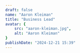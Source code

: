 ```yaml
---
draft: false
name: "Aaron Kleiman"
title: "Business Lead"
avatar: {
    src: "aaron-kleiman.jpg",
    alt: "Aaron Kleiman"
}
publishDate: "2024-12-21 15:39"
---
```


